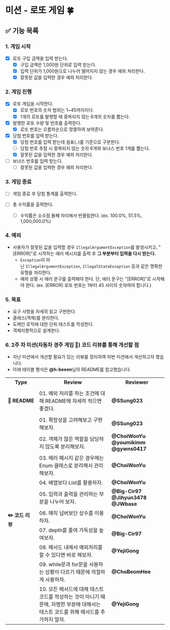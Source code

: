 # 미션 - 로또 게임 🍀

## ✅ 기능 목록

### 1. 게임 시작

- [X] 로또 구입 금액을 입력 받는다.
  - [X] 구입 금액은 1,000원 단위로 입력 받는다.
  - [X] 입력 단위가 1,000원으로 나누어 떨어지지 않는 경우 예외 처리한다.
  - [X] 잘못된 값을 입력한 경우 예외 처리한다.

### 2. 게임 진행

- [X] 로또 게임을 시작한다.
  - [X] 로또 번호의 숫자 범위는 1~45까지이다.
  - [X] 1개의 로또를 발행할 때 중복되지 않는 6개의 숫자를 뽑는다.

- [X] 발행한 로또 수량 및 번호를 출력한다.
  - [X] 로또 번호는 오름차순으로 정렬하여 보여준다.

- [X] 당첨 번호를 입력 받는다.
  - [X] 당첨 번호를 입력 받는데 쉼표(`,`)를 기준으로 구분한다.
  - [ ] 당첨 번호 추첨 시 중복되지 않는 숫자 6개와 보너스 번호 1개를 뽑는다.
  - [X] 잘못된 값을 입력한 경우 예외 처리한다.

- [ ] 보너스 번호를 입력 받는다.
  - [ ] 잘못된 값을 입력한 경우 예외 처리한다.

### 3. 게임 종료

- [ ] 게임 종료 후 당첨 통계를 출력한다.

- [ ] 총 수익률을 출력한다.
  - [ ] 수익률은 소수점 둘째 자리에서 반올림한다. (ex. 100.0%, 51.5%, 1,000,000.0%)

### 4. 예외

- 사용자가 잘못된 값을 입력할 경우 `IllegalArgumentException`를 발생시키고, "[ERROR]"로 시작하는 에러 메시지를 출력 후 **그 부분부터 입력을 다시 받는다.**
  - `Exception`이 아닌 `IllegalArgumentException`, `IllegalStateException` 등과 같은 명확한 유형을 처리한다.
  - 예외 상황 시 에러 문구를 출력해야 한다. 단, 에러 문구는 "[ERROR]"로 시작해야 한다.
    (ex. [ERROR] 로또 번호는 1부터 45 사이의 숫자여야 합니다.)

### 5. 목표

- 요구 사항을 자세히 읽고 구현한다.
- 클래스(객체)를 분리한다.
- 도메인 로직에 대한 단위 테스트를 작성한다.
- 객체지향적으로 설계한다.

### 6. 2주 차 미션(자동차 경주 게임 🏁) 코드 리뷰를 통해 개선할 점

- 지난 미션에서 개선할 필요가 있는 리뷰를 정리하여 이번 미션에서 개선하고자 했습니다.
- 아래 테이블 형식은 <b>@h-beeen</b>님의 README를 참고했습니다.

<table>
    <tr>
        <th align="center">Type</th>
        <th align="center">Review</th>
        <th align="center">Reviewer</th>
    </tr>
    <tr><td colspan="3"></td></tr>
    <tr>
        <td rowspan="1"><b>📖&nbsp;README</b></td>
        <td>01. 예외 처리를 하는 조건에 대해 README에 자세히 적으면 좋겠다.</td>
        <td><b>@SSung023</b></td>
    </tr>
    <tr><td colspan="3"></td></tr>
    <tr>
        <td rowspan="15"><b>✏️&nbsp;코드 리뷰</b></td>
        <td>01. 확장성을 고려해보고 구현해보자.</td>
        <td><b>@SSung023</b></td>
    </tr>
      <tr>
        <td>02. 객체가 많은 역할을 담당하지 않도록 분리해보자.</td>
        <td><b>@ChoiWonYu @youmikimm @gywns0417</b></td>
    </tr>
      <tr>
        <td>03. 에러 메시지 같은 경우에는 Enum 클래스로 분리해서 관리해보자.</td>
        <td><b>@ChoiWonYu</b></td>
    </tr>
      <tr>
        <td>04. 배열보다 List를 활용하자.</td>
        <td><b>@ChoiWonYu</b></td>
    </tr>
      <tr>
        <td>05. 입력과 출력을 관리하는 부분을 나누어 보자.</td>
        <td><b>@Big-Cir97 @Jihyun3478 @JWbase</b></td>
    </tr>
      <tr>
        <td>06. 매직 넘버보단 상수를 이용하자.</td>
        <td><b>@ChoiWonYu</b></td>
    </tr>
      <tr>
        <td>07. depth를 줄여 가독성을 높여보자.</td>
        <td><b>@Big-Cir97</b></td>
    </tr>
    <tr>
        <td>08. 메서드 내에서 예외처리를 할 수 있다면 바로 해보자.</td>
        <td><b>@YejiGong</b></td>
    </tr>
    <tr>
        <td>09. while문과 for문을 사용하는 상황이 다르기 때문에 적절하게 사용하자.</td>
        <td><b>@ChoBeomHee</b></td>
    </tr>
    <tr>
        <td>10. 모든 메서드에 대해 테스트 코드를 작성하는 것이 아니기 때문에, 자명한 부분에 대해서는 테스트 코드를 위해 메서드를 추가하지 말자.</td>
        <td><b>@YejiGong</b></td>
    </tr>
</table>